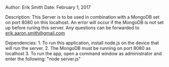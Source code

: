 Author: Erik Smith
Date: February 1, 2017

Description:  This Server is to be used in combination with a MongoDB set on port 8080 on this localhost.
              An error will occur if the MongoDB is not set up before runing this server.
              Any questions can be forwarded to erik.aaron.smith@gmail.com

Dependencies:
    1. To run this application, install node.js on the device that will run the server.
    2. The MongoDB must be running on port 8080 as localhost
    3. To run the app, open a command window as administrator and enter the following: "node server.js"
